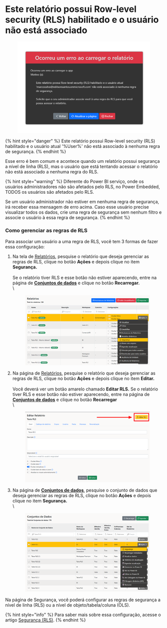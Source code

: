 # Este relatório possui Row-level security (RLS) habilitado e o usuário não está associado

<figure><img src="../../.gitbook/assets/image (339).png" alt=""><figcaption></figcaption></figure>

{% hint style="danger" %}
Este relatório possui Row-level security (RLS) habilitado e o usuário atual '%User%' não está associado à nenhuma regra de segurança.
{% endhint %}

Esse erro é bem comum e acontece quando um relatório possui segurança a nível de linha (RLS), mas o usuário que está tentando acessar o relatório não está associado a nenhuma regra do RLS.

{% hint style="warning" %}
Diferente do Power BI serviço, onde os usuários administradores não são afetados pelo RLS, no Power Embedded, TODOS os usuários são afetados pelo RLS.

Se um usuário administrador não estiver em nenhuma regra de segurança, irá receber essa mensagem de erro acima. Caso esse usuário precise visualizar todos os dados, crie uma regra de segurança sem nenhum filtro e associe o usuário à essa regra de segurança.
{% endhint %}



### Como gerenciar as regras de RLS

Para associar um usuário a uma regra de RLS, você tem 3 formas de fazer essa configuração:

1.  Na tela de [Relatórios](https://admin.powerembedded.com.br/Reports), pesquise o relatório que deseja gerenciar as regras de RLS, clique no botão **Ações** e depois clique no item **Segurança.** \
    \
    Se o relatório tiver RLS e esse botão não estiver aparecendo, entre na página de [**Conjuntos de dados**](https://admin.powerembedded.com.br/Datasets) e clique no botão **Recarregar.**\
    \


    <figure><img src="../../.gitbook/assets/image (340).png" alt=""><figcaption></figcaption></figure>


2.  Na página de [Relatórios](https://admin.powerembedded.com.br/Reports), pesquise o relatório que deseja gerenciar as regras de RLS, clique no botão **Ações** e depois clique no item **Editar.** \
    \
    Você deverá ver um botão amarelo chamado **Editar RLS.** Se o relatório tiver RLS e esse botão não estiver aparecendo, entre na página de [**Conjuntos de dados**](https://admin.powerembedded.com.br/Datasets) e clique no botão **Recarregar**\
    \


    <figure><img src="../../.gitbook/assets/image (341).png" alt=""><figcaption></figcaption></figure>


3.  Na página de [**Conjuntos de dados**](https://admin.powerembedded.com.br/Datasets), pesquise o conjunto de dados que deseja gerenciar as regras de RLS, clique no botão **Ações** e depois clique no item **Segurança.**\
    \


    <figure><img src="../../.gitbook/assets/image (19).png" alt=""><figcaption></figcaption></figure>



Na página de Segurança, você poderá configurar as regras de segurança a nível de linha (RLS) ou a nível de objeto/tabela/coluna (OLS).

{% hint style="info" %}
Para saber mais sobre essa configuração, acesse o artigo [Segurança (RLS)](../../portal-de-administracao/power-bi/relatorios/seguranca-rls/).
{% endhint %}
